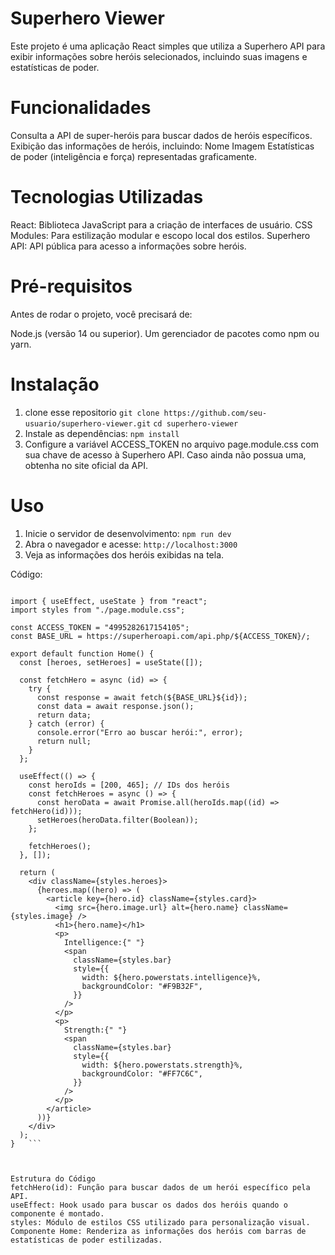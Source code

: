 # Superhero Viewer
Este projeto é uma aplicação React simples que utiliza a Superhero API para exibir informações sobre heróis selecionados, incluindo suas imagens e estatísticas de poder.

# Funcionalidades
Consulta a API de super-heróis para buscar dados de heróis específicos.
Exibição das informações de heróis, incluindo:
Nome
Imagem
Estatísticas de poder (inteligência e força) representadas graficamente.

# Tecnologias Utilizadas
React: Biblioteca JavaScript para a criação de interfaces de usuário.
CSS Modules: Para estilização modular e escopo local dos estilos.
Superhero API: API pública para acesso a informações sobre heróis.

# Pré-requisitos
Antes de rodar o projeto, você precisará de:

Node.js (versão 14 ou superior).
Um gerenciador de pacotes como npm ou yarn.
# Instalação
1. clone esse repositorio
```git clone https://github.com/seu-usuario/superhero-viewer.git```
   ```cd superhero-viewer ```
2. Instale as dependências:
   ```npm install```
3. Configure a variável ACCESS_TOKEN no arquivo page.module.css com sua chave de acesso à Superhero API. Caso ainda não possua uma, obtenha no site oficial da API.
# Uso
1. Inicie o servidor de desenvolvimento:
```npm run dev```
2. Abra o navegador e acesse:
```http://localhost:3000```
3. Veja as informações dos heróis exibidas na tela.

Código:
``` "use client";
 
import { useEffect, useState } from "react";
import styles from "./page.module.css";

const ACCESS_TOKEN = "4995282617154105";
const BASE_URL = https://superheroapi.com/api.php/${ACCESS_TOKEN}/;

export default function Home() {
  const [heroes, setHeroes] = useState([]);

  const fetchHero = async (id) => {
    try {
      const response = await fetch(${BASE_URL}${id});
      const data = await response.json();
      return data;
    } catch (error) {
      console.error("Erro ao buscar herói:", error);
      return null;
    }
  };

  useEffect(() => {
    const heroIds = [200, 465]; // IDs dos heróis
    const fetchHeroes = async () => {
      const heroData = await Promise.all(heroIds.map((id) => fetchHero(id)));
      setHeroes(heroData.filter(Boolean));
    };

    fetchHeroes();
  }, []);

  return (
    <div className={styles.heroes}>
      {heroes.map((hero) => (
        <article key={hero.id} className={styles.card}>
          <img src={hero.image.url} alt={hero.name} className={styles.image} />
          <h1>{hero.name}</h1>
          <p>
            Intelligence:{" "}
            <span
              className={styles.bar}
              style={{
                width: ${hero.powerstats.intelligence}%,
                backgroundColor: "#F9B32F",
              }}
            />
          </p>
          <p>
            Strength:{" "}
            <span
              className={styles.bar}
              style={{
                width: ${hero.powerstats.strength}%,
                backgroundColor: "#FF7C6C",
              }}
            />
          </p>
        </article>
      ))}
    </div>
  );
}   ```



Estrutura do Código
fetchHero(id): Função para buscar dados de um herói específico pela API.
useEffect: Hook usado para buscar os dados dos heróis quando o componente é montado.
styles: Módulo de estilos CSS utilizado para personalização visual.
Componente Home: Renderiza as informações dos heróis com barras de estatísticas de poder estilizadas.
